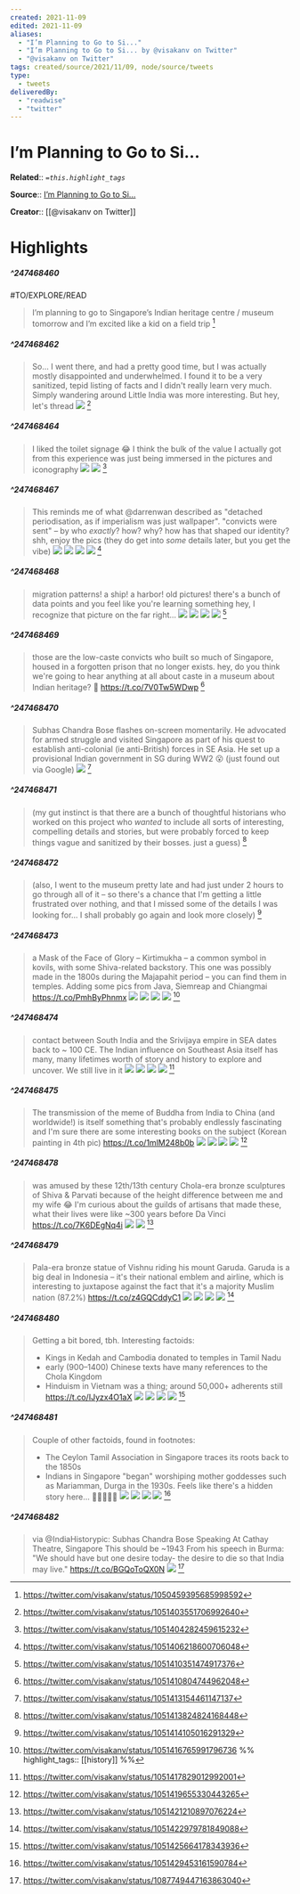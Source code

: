 ```yaml
---
created: 2021-11-09
edited: 2021-11-09
aliases:
  - "I’m Planning to Go to Si..."
  - "I’m Planning to Go to Si... by @visakanv on Twitter"
  - "@visakanv on Twitter"
tags: created/source/2021/11/09, node/source/tweets
type: 
  - tweets
deliveredBy: 
  - "readwise"
  - "twitter"
---
```

# I’m Planning to Go to Si...

**Related**:: 
*`=this.highlight_tags`*

**Source**:: [I’m Planning to Go to Si...](https://twitter.com/visakanv/status/1050459395685998592)

**Creator**:: [[@visakanv on Twitter]]

# Highlights
##### ^247468460
#TO/EXPLORE/READ  
> I’m planning to go to Singapore’s Indian heritage centre / museum tomorrow and I’m excited like a kid on a field trip 
  [^247468460]

[^247468460]: https://twitter.com/visakanv/status/1050459395685998592

##### ^247468462
  
> So... I went there, and had a pretty good time, but I was actually mostly disappointed and underwhelmed. I found it to be a very sanitized, tepid listing of facts and I didn't really learn very much. Simply wandering around Little India was more interesting. But hey, let's thread 
> ![](https://pbs.twimg.com/media/DpdV5wKUUAINssV.jpg) 
  [^247468462]

[^247468462]: https://twitter.com/visakanv/status/1051403551706992640

##### ^247468464
  
> I liked the toilet signage 😂 I think the bulk of the value I actually got from this experience was just being immersed in the pictures and iconography 
> ![](https://pbs.twimg.com/media/DpdWm3IUUAAsX9K.jpg) 
> ![](https://pbs.twimg.com/media/DpdWnRlUcAAoal9.jpg) 
  [^247468464]

[^247468464]: https://twitter.com/visakanv/status/1051404282459615232

##### ^247468467
  
> This reminds me of what @darrenwan described as "detached periodisation, as if imperialism was just wallpaper".
> "convicts were sent" – by who *exactly*? how? why? how has that shaped our identity? shh, enjoy the pics
> (they do get into *some* details later, but you get the vibe) 
> ![](https://pbs.twimg.com/media/DpdXlKXU0AAAK76.jpg) 
> ![](https://pbs.twimg.com/media/DpdYOWFUwAEpoyA.jpg) 
> ![](https://pbs.twimg.com/media/DpdYPQyUUAAGP-e.jpg) 
> ![](https://pbs.twimg.com/media/DpdYWSeVAAAnDJ3.jpg) 
  [^247468467]

[^247468467]: https://twitter.com/visakanv/status/1051406218600706048

##### ^247468468
  
> migration patterns! a ship! a harbor! old pictures! there's a bunch of data points and you feel like you're learning something
> hey, I recognize that picture on the far right... 
> ![](https://pbs.twimg.com/media/Dpdb0QoVsAASqBB.jpg) 
> ![](https://pbs.twimg.com/media/Dpdb2Z9VAAAXViQ.jpg) 
> ![](https://pbs.twimg.com/media/DpdcFjSUUAA381H.jpg) 
> ![](https://pbs.twimg.com/media/DpdcHjWUYAAC5m6.jpg) 
  [^247468468]

[^247468468]: https://twitter.com/visakanv/status/1051410351474917376

##### ^247468469
  
> those are the low-caste convicts who built so much of Singapore, housed in a forgotten prison that no longer exists. hey, do you think we're going to hear anything at all about caste in a museum about Indian heritage? 🤔 https://t.co/7V0Tw5WDwp 
  [^247468469]

[^247468469]: https://twitter.com/visakanv/status/1051410804744962048

##### ^247468470
  
> Subhas Chandra Bose flashes on-screen momentarily. He advocated for armed struggle and visited Singapore as part of his quest to establish anti-colonial (ie anti-British) forces in SE Asia. He set up a provisional Indian government in SG during WW2 😮 (just found out via Google) 
> ![](https://pbs.twimg.com/media/Dpdc1LdUcAAe52S.jpg) 
  [^247468470]

[^247468470]: https://twitter.com/visakanv/status/1051413154461147137

##### ^247468471
  
> (my gut instinct is that there are a bunch of thoughtful historians who worked on this project who *wanted* to include all sorts of interesting, compelling details and stories, but were probably forced to keep things vague and sanitized by their bosses. just a guess) 
  [^247468471]

[^247468471]: https://twitter.com/visakanv/status/1051413824824168448

##### ^247468472
  
> (also, I went to the museum pretty late and had just under 2 hours to go through all of it – so there's a chance that I'm getting a little frustrated over nothing, and that I missed some of the details I was looking for... I shall probably go again and look more closely) 
  [^247468472]

[^247468472]: https://twitter.com/visakanv/status/1051414105016291329

##### ^247468473
  
> a Mask of the Face of Glory – Kirtimukha – a common symbol in kovils, with some Shiva-related backstory. This one was possibly made in the 1800s during the Majapahit period – you can find them in temples. Adding some pics from Java, Siemreap and Chiangmai https://t.co/PmhByPhnmx 
> ![](https://pbs.twimg.com/media/Dpdf0wfU8AEerZX.jpg) 
> ![](https://pbs.twimg.com/media/Dpdh5ecUcAENMPP.jpg) 
> ![](https://pbs.twimg.com/media/Dpdh7XvUUAEjPo1.jpg) 
> ![](https://pbs.twimg.com/media/Dpdh8FdU8AA_3cP.jpg) 
  [^247468473]

[^247468473]: https://twitter.com/visakanv/status/1051416765991796736
%%
highlight_tags:: [[history]]
%%
##### ^247468474
  
> contact between South India and the Srivijaya empire in SEA dates back to ~ 100 CE. The Indian influence on Southeast Asia itself has many, many lifetimes worth of story and history to explore and uncover. We still live in it 
> ![](https://pbs.twimg.com/media/DpdiYPBU4AA3iib.jpg) 
> ![](https://pbs.twimg.com/media/DpdiZsKUUAEwUcs.jpg) 
> ![](https://pbs.twimg.com/media/DpdiaNuUYAAp1dp.jpg) 
> ![](https://pbs.twimg.com/media/Dpdi7TKVAAENYkL.jpg) 
  [^247468474]

[^247468474]: https://twitter.com/visakanv/status/1051417829012992001

##### ^247468475
  
> The transmission of the meme of Buddha from India to China (and worldwide!) is itself something that's probably endlessly fascinating and I'm sure there are some interesting books on the subject (Korean painting in 4th pic) https://t.co/1mlM248b0b 
> ![](https://pbs.twimg.com/media/DpdjTDQU8AA5ga0.jpg) 
> ![](https://pbs.twimg.com/media/DpdjbEdVAAAVwK_.jpg) 
> ![](https://pbs.twimg.com/media/DpdjjSQU0AApJ48.png) 
> ![](https://pbs.twimg.com/media/DpdkhkTUcAEJRcG.jpg) 
  [^247468475]

[^247468475]: https://twitter.com/visakanv/status/1051419655330443265

##### ^247468478
  
> was amused by these 12th/13th century Chola-era bronze sculptures of Shiva & Parvati because of the height difference between me and my wife 😂 I'm curious about the guilds of artisans that made these, what their lives were like ~300 years before Da Vinci https://t.co/7K6DEgNq4i 
> ![](https://pbs.twimg.com/media/DpdlKDeUcAYHn_y.jpg) 
> ![](https://pbs.twimg.com/media/DpdlWmoUYAAew4w.jpg) 
  [^247468478]

[^247468478]: https://twitter.com/visakanv/status/1051421210897076224

##### ^247468479
  
> Pala-era bronze statue of Vishnu riding his mount Garuda. Garuda is a big deal in Indonesia – it's their national emblem and airline, which is interesting to juxtapose against the fact that it's a majority Muslim nation (87.2%) https://t.co/z4GQCddyC1 
> ![](https://pbs.twimg.com/media/DpdmVY0UcAI14QX.jpg) 
> ![](https://pbs.twimg.com/media/DpdmlxzVsAAClrf.jpg) 
> ![](https://pbs.twimg.com/media/Dpdm5lOUwAAcY7o.png) 
> ![](https://pbs.twimg.com/media/DpdnZYwU0AAGmGu.jpg) 
  [^247468479]

[^247468479]: https://twitter.com/visakanv/status/1051422979781849088

##### ^247468480
  
> Getting a bit bored, tbh. Interesting factoids:
> - Kings in Kedah and Cambodia donated to temples in Tamil Nadu
> - early (900–1400) Chinese texts have many references to the Chola Kingdom
> - Hinduism in Vietnam was a thing; around 50,000+ adherents still 
> https://t.co/IJyzx4O1aX 
> ![](https://pbs.twimg.com/media/DpdoSGSUcAAh_1-.jpg) 
> ![](https://pbs.twimg.com/media/DpdopHSUYAAtya9.jpg) 
> ![](https://pbs.twimg.com/media/DpdqCzKUYAEoTl6.jpg) 
> ![](https://pbs.twimg.com/media/DpdqDW4U0AEWfgu.jpg) 
  [^247468480]

[^247468480]: https://twitter.com/visakanv/status/1051425664178343936

##### ^247468481
  
> Couple of other factoids, found in footnotes:
> - The Ceylon Tamil Association in Singapore traces its roots back to the 1850s
> - Indians in Singapore "began" worshiping mother goddesses such as Mariamman, Durga in the 1930s. Feels like there's a hidden story here... 🤔🤔🤔🤔🤔 
> ![](https://pbs.twimg.com/media/Dpdr8l2UwAE3-np.jpg) 
> ![](https://pbs.twimg.com/media/Dpds49bUUAAIHal.jpg) 
> ![](https://pbs.twimg.com/media/Dpds7kgV4AA5isJ.jpg) 
> ![](https://pbs.twimg.com/media/DpdtW5nVsAIuF3v.jpg) 
  [^247468481]

[^247468481]: https://twitter.com/visakanv/status/1051429453161590784

##### ^247468482
  
> via @IndiaHistorypic: 
> Subhas Chandra Bose Speaking At Cathay Theatre, Singapore 
> This should be ~1943
> From his speech in Burma: "We should have but one desire today- the desire to die so that India may live." 
> https://t.co/BGQoToQX0N 
> ![](https://pbs.twimg.com/media/Dxh1A5mUUAAis8V.jpg) 
  [^247468482]

[^247468482]: https://twitter.com/visakanv/status/1087749447163863040

